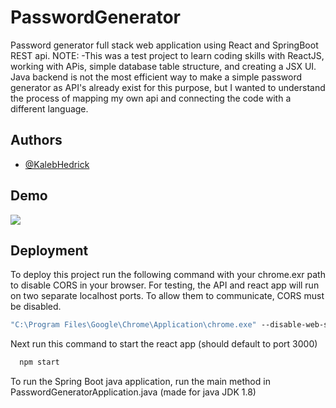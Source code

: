 # PasswordGenerator
Password generator full stack web application using React and SpringBoot REST api. 
NOTE:
-This was a test project to learn coding skills with ReactJS, working with APis, simple database table structure, and creating a JSX UI. Java backend is not the most efficient way to make a simple password generator as API's already exist for this purpose, but I wanted to understand the process of mapping my own api and connecting the code with a different language.

## Authors

- [@KalebHedrick](https://www.github.com/octokatherine)


## Demo

![](https://github.com/KalebHedrick/passGen/blob/main/demoPass.gif)



## Deployment

To deploy this project run the following command with your chrome.exr path to disable CORS in your browser. For testing, the API and react app will run on two separate localhost ports. To allow them to communicate, CORS must be disabled.
```cmd
"C:\Program Files\Google\Chrome\Application\chrome.exe" --disable-web-security --disable-gpu --user-data-dir=%LOCALAPPDATA%\Google\chromeTemp
```
Next run this command to start the react app (should default to port 3000)
```cmd
  npm start
```
To run the Spring Boot java application, run the main method in PasswordGeneratorApplication.java (made for java JDK 1.8)



